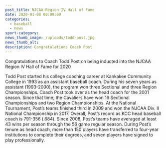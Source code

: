 ```yaml
---
post_title: NJCAA Region IV Hall of Fame
date: 2020-01-08 00:00:00
categories:
  - baseball
  - news
sport-category:
news_thumb_image: /uploads/todd-post.jpg
news_thumb_alt:
description: Congratulations Coach Post
---
```


Congratulations to Coach Todd Post on being inducted into the NJCAA Region IV Hall of Fame for 2020

Todd Post started his college coaching career at Kankakee Community College in 1993 as an assistant baseball coach. During his seven years as assistant (1993-2000), the program won three Sectional and three Region Championships. Coach Post took over as the head coach for the 2001 season. Since that time, the Cavaliers have won 16 Sectional Championships and two Region Championships. At the National Tournament, Post’s teams finished third in 2009 and won the NJCAA Div. II National Championship in 2017. Overall, Post’s record as KCC head baseball coach is 791-356 (.684). Since 2008, Post’s teams have averaged at least 43 wins per season through the 56 game regular season. During Post’s tenure as head coach, more than 150 players have transferred to four-year institutions to complete their degrees, and seven players have signed to play professionally.